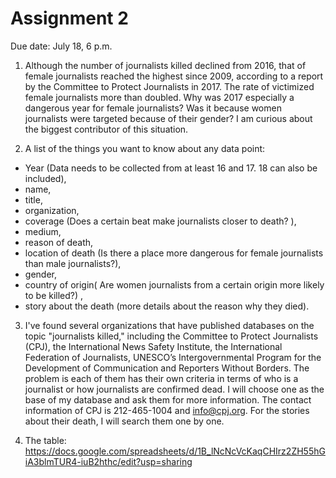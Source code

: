 # Assignment 2
Due date: July 18, 6 p.m.

1. Although the number of journalists killed declined from 2016, that of female journalists reached the highest since 2009, according to a report by the Committee to Protect Journalists in 2017. The rate of victimized female journalists more than doubled. Why was 2017 especially a dangerous year for female journalists? Was it because women journalists were targeted because of their gender? I am curious about the biggest contributor of this situation.

2. A list of the things you want to know about any data point:  
* Year (Data needs to be collected from at least 16 and 17. 18 can also be included),   
* name,   
* title,   
* organization, 
* coverage (Does a certain beat make journalists closer to death? ),   
* medium,   
* reason of death,   
* location of death (Is there a place more dangerous for female journalists than male journalists?),   
* gender,   
* country of origin( Are women journalists from a certain origin more likely to be killed?) ,   
* story about the death (more details about the reason why they died).  

3. I've found several organizations that have published databases on the topic "journalists killed," including the Committee to Protect Journalists (CPJ), the International News Safety Institute, the International Federation of Journalists, UNESCO’s Intergovernmental Program for the Development of Communication and Reporters Without Borders. The problem is each of them has their own criteria in terms of who is a journalist or how journalists are confirmed dead. I will choose one as the base of my database and ask them for more information. The contact information of CPJ is 212-465-1004 and info@cpj.org. For the stories about their death, I will search them one by one. 

4. The table:    
https://docs.google.com/spreadsheets/d/1B_lNcNcVcKaqCHIrz2ZH55hGiA3blmTUR4-iuB2hthc/edit?usp=sharing

